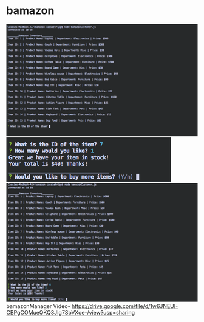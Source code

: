 # bamazon
![bamazon Customer- items](https://github.com/Ctripp529/bamazon/blob/master/screenshots/bamazonInventory.png)
![bamazon Customer- select/purchase items](https://github.com/Ctripp529/bamazon/blob/master/screenshots/PurchaseItem.png)
![bamazon Customer- purchased items](https://github.com/Ctripp529/bamazon/blob/master/screenshots/bamazonCustomer.png)
bamazonManager Video- https://drive.google.com/file/d/1w6JNEUI-CBPgCOMueQKQ3JIg7SbVXoe-/view?usp=sharing
